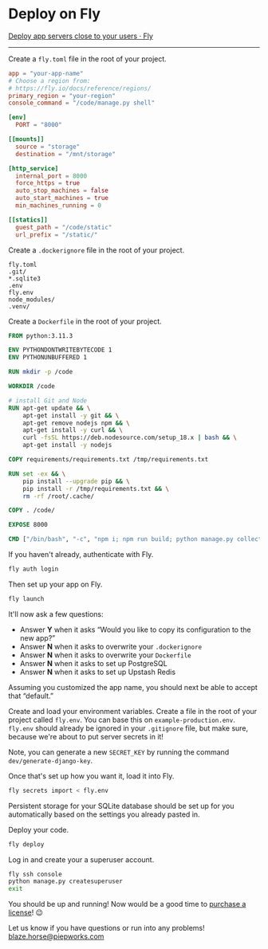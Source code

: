 # Deploy on Fly

[Deploy app servers close to your users · Fly](https://fly.io/)

---

Create a `fly.toml` file in the root of your project.

```toml
app = "your-app-name"
# Choose a region from:
# https://fly.io/docs/reference/regions/
primary_region = "your-region"
console_command = "/code/manage.py shell"

[env]
  PORT = "8000"

[[mounts]]
  source = "storage"
  destination = "/mnt/storage"

[http_service]
  internal_port = 8000
  force_https = true
  auto_stop_machines = false
  auto_start_machines = true
  min_machines_running = 0

[[statics]]
  guest_path = "/code/static"
  url_prefix = "/static/"
```

Create a `.dockerignore` file in the root of your project.

```
fly.toml
.git/
*.sqlite3
.env
fly.env
node_modules/
.venv/
```

Create a `Dockerfile` in the root of your project.

```dockerfile
FROM python:3.11.3

ENV PYTHONDONTWRITEBYTECODE 1
ENV PYTHONUNBUFFERED 1

RUN mkdir -p /code

WORKDIR /code

# install Git and Node
RUN apt-get update && \
    apt-get install -y git && \
    apt-get remove nodejs npm && \
    apt-get install -y curl && \
    curl -fsSL https://deb.nodesource.com/setup_18.x | bash && \
    apt-get install -y nodejs

COPY requirements/requirements.txt /tmp/requirements.txt

RUN set -ex && \
    pip install --upgrade pip && \
    pip install -r /tmp/requirements.txt && \
    rm -rf /root/.cache/

COPY . /code/

EXPOSE 8000

CMD ["/bin/bash", "-c", "npm i; npm run build; python manage.py collectstatic --noinput; python manage.py migrate --noinput; gunicorn --bind :8000 --workers 2 config.wsgi"]
```

If you haven't already, authenticate with Fly.

```sh
fly auth login
```

Then set up your app on Fly.

```sh
fly launch
```

It'll now ask a few questions:

- Answer **Y** when it asks “Would you like to copy its configuration to the new app?”
- Answer **N** when it asks to overwrite your `.dockerignore`
- Answer **N** when it asks to overwrite your `Dockerfile`
- Answer **N** when it asks to set up PostgreSQL
- Answer **N** when it asks to set up Upstash Redis

Assuming you customized the app name, you should next be able to accept that “default.”

Create and load your environment variables. Create a file in the root of your project called `fly.env`. You can base this on `example-production.env`. `fly.env` should already be ignored in your `.gitignore` file, but make sure, because we're about to put server secrets in it!

Note, you can generate a new `SECRET_KEY` by running the command `dev/generate-django-key`.

Once that's set up how you want it, load it into Fly.

```sh
fly secrets import < fly.env
```

Persistent storage for your SQLite database should be set up for you automatically based on the settings you already pasted in.

Deploy your code.

```sh
fly deploy
```

Log in and create your a superuser account.

```sh
fly ssh console
python manage.py createsuperuser
exit
```

You should be up and running! Now would be a good time to [purchase a license](https://hub.piep.works)! 😉

Let us know if you have questions or run into any problems! <blaze.horse@piepworks.com>
